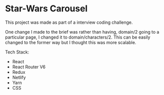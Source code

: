 # Star-Wars Carousel 

<p>This project was made as part of a interview coding challenge.</p>

<p>One change I made to the brief was rather than having, domain/2 going to a particular page, I changed it to domain/characters/2. This can be easily changed to the former way but I thought this was more scalable.</p>

Tech Stack: 

- React
- React Router V6
- Redux
- Netlify
- Yarn
- CSS
